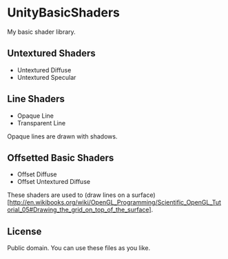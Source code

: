 UnityBasicShaders
=================

My basic shader library.

Untextured Shaders
------------------

- Untextured Diffuse
- Untextured Specular

Line Shaders
------------

- Opaque Line
- Transparent Line

Opaque lines are drawn with shadows.

Offsetted Basic Shaders
-----------------------

- Offset Diffuse
- Offset Untextured Diffuse

These shaders are used to (draw lines on a surface)[http://en.wikibooks.org/wiki/OpenGL_Programming/Scientific_OpenGL_Tutorial_05#Drawing_the_grid_on_top_of_the_surface].

License
-------

Public domain. You can use these files as you like.
